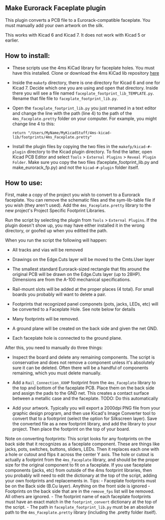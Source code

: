 ## Make Eurorack Faceplate plugin

This plugin converts a PCB file to a Eurorack-compatible faceplate. You must
manually add your own artwork on the silk.

This works with Kicad 6 and Kicad 7. It does not work with Kicad 5 or earlier. 

## How to install:

  * These scripts use the 4ms KiCad library for faceplate holes. You must have
	this installed. Clone or download the 4ms KiCad lib repository
	[here](https://github.com/4ms/4ms-kicad-lib.git)

  * Inside the `makefp` directory, there is one directory for Kicad 6 and one
    for Kicad 7. Decide which one you are using and open that directory. Inside there
    you will see a file named `faceplate_footprint_lib_TEMPLATE.py`. Rename that file
	file to `faceplate_footprint_lib.py`. 

  * Open the `faceplate_footprint_lib.py` you just renamed in a text editor and
    change the line with the path (line 4) to the path of the `4ms_Faceplate.pretty` folder on
    your computer. For example, you might change line 4 to this:
    
    ```
    return "/Users/MyName/MyKicadStuff/4ms-kicad-lib/footprints/4ms_Faceplate.pretty"
    ```

  * Install the plugin files by copying the two files in the
    `makefp/kicad-#-plugin` directory to the Kicad plugin directory. 
    To find the latter, open Kicad PCB Editor and select `Tools` > `External
    Plugins` > `Reveal Plugin Folder`. Make sure you copy the two files
    (faceplate_footprint_lib.py and make_eurorack_fp.py) and not the
    `kicad-#-plugin` folder itself.


## How to use:

First, make a copy of the project you wish to convert to a Eurorack faceplate.
You can remove the schematic files and the sym-lib-table file if you wish (they
aren't used). Add the `4ms_Faceplate.pretty` library to the new project's
Project Specific Footprint Libraries.

Run the script by selecting the plugin from `Tools` > `External Plugins`.
If the plugin doesn't show up, you may have either installed it in the wrong
directory, or goofed up when you editted the path.

When you run the script the following will happen:

  * All tracks and vias will be removed

  * Drawings on the Edge.Cuts layer will be moved to the Cmts.User layer

  * The smallest standard Eurorack-sized rectangle that fits around the
    original PCB will be drawn on the Edge.Cuts layer (up to 28HP). Dimensions
    are from the A-100 mechanical specifications.

  * Rail-mount slots will be added at the proper places (4 total). For small
    boards you probably will want to delete a pair.

  * Footprints that recognized panel componets (pots, jacks, LEDs, etc) will be converted to a
    Faceplate Hole. See note below for details

  * Many footprints will be removed.

  * A ground plane will be created on the back side and given the net GND.

  * Each faceplate hole is connected to the ground plane.


After this, you need to manually do three things:
  * Inspect the board and delete any remaining components. The script is conservative
    and does not remove a component unless it's absolutely sure it can be deleted.
    Often there will be a handful of components remaining, which you must delete manually.

  * Add a `Rail_Connection_XXHP` footprint from the `4ms_Faceplate` library to the
	top and bottom of the faceplate PCB. Place them on the back side and assign
	the pads to the GND net. This creates a contact surface between a metallic
	case and the faceplate. TODO: Do this automatically

  * Add your artwork. Typically you will export a 2000dpi PNG file from your graphic
    design program, and then use Kicad's Image Converter tool to convert that to a 
    footrprint (select the option for Silkscreen layer). Save the converted file as a 
    new footprint library, and add the library to your project. Then place the footprint
    on the top of your board.

Note on converting footprints: This script looks for any footprints on the back
side that it recognizes as a faceplate component. These are things like jacks,
pots, switches, buttons, sliders, LEDs. Then it replaces each one with a hole
or cutout and flips it across the center Y axis. The hole or cutout is actually
a footprint from the `4ms_Faceplate` library, and should be the proper size for
the original component to fit on a faceplate. If you use faceplate components
(jacks, etc) from outside of the 4ms footprint libraries, then you probably
will need to edit the dictionary at the top of the script, adding your own
footprints and replacements in.
	Tips:
	  - Faceplate footprints must be on the Back side (B.Cu layer). Anything on
		the front side is ignored
	  - Footprints on the back side that are in the `remove_fps` list will be
		removed. All others are ignored.
	  - The footprint name of each faceplate footprints must have an exact
		match in the `footprint_convert` dictionary at the top of the script.
	  - The path in `faceplate_footprint_lib.py` must be an absolute path to
		the `4ms_Faceplate.pretty` library (including the .pretty folder
		itself).




